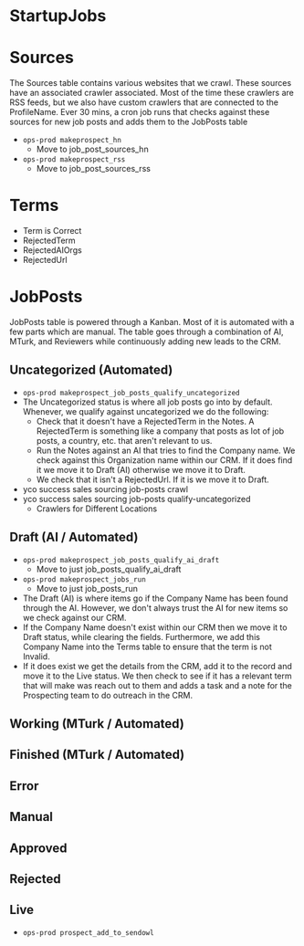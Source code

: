 # StartupJobs

# Sources

The Sources table contains various websites that we crawl. These sources have an
associated crawler associated. Most of the time these crawlers are RSS feeds,
but we also have custom crawlers that are connected to the ProfileName. Ever 30
mins, a cron job runs that checks against these sources for new job posts and
adds them to the JobPosts table

- `ops-prod makeprospect_hn`
  - Move to job_post_sources_hn
- `ops-prod makeprospect_rss`
  - Move to job_post_sources_rss

# Terms

- Term is Correct
- RejectedTerm
- RejectedAIOrgs
- RejectedUrl

# JobPosts

JobPosts table is powered through a Kanban. Most of it is automated with a few
parts which are manual. The table goes through a combination of AI, MTurk, and
Reviewers while continuously adding new leads to the CRM.

## Uncategorized (Automated)

- `ops-prod makeprospect_job_posts_qualify_uncategorized`
- The Uncategorized status is where all job posts go into by default. Whenever,
  we qualify against uncategorized we do the following:
  - Check that it doesn't have a RejectedTerm in the Notes. A RejectedTerm is
    something like a company that posts as lot of job posts, a country, etc. that
    aren't relevant to us.
  - Run the Notes against an AI that tries to find the Company name. We check
    against this Organization name within our CRM. If it does find it we move it
    to Draft (AI) otherwise we move it to Draft.
  - We check that it isn't a RejectedUrl. If it is we move it to Draft.
- yco success sales sourcing job-posts crawl
- yco success sales sourcing job-posts qualify-uncategorized
  - Crawlers for Different Locations

## Draft (AI / Automated)

- `ops-prod makeprospect_job_posts_qualify_ai_draft`
  - Move to just job_posts_qualify_ai_draft
- `ops-prod makeprospect_jobs_run`
  - Move to just job_posts_run
- The Draft (AI) is where items go if the Company Name has been found through
  the AI. However, we don't always trust the AI for new items so we check against
  our CRM.
- If the Company Name doesn't exist within our CRM then we move it to Draft
  status, while clearing the fields. Furthermore, we add this Company Name into
  the Terms table to ensure that the term is not Invalid.
- If it does exist we get the details from the CRM, add it to the record and
  move it to the Live status. We then check to see if it has a relevant term that
  will make was reach out to them and adds a task and a note for the Prospecting
  team to do outreach in the CRM.

## Working (MTurk / Automated)

## Finished (MTurk / Automated)

## Error

## Manual

## Approved

## Rejected

## Live

- `ops-prod prospect_add_to_sendowl`
